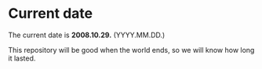# Current date

The current date is **2008.10.29.** (YYYY.MM.DD.)

This repository will be good when the world ends, so we will know how long it lasted.